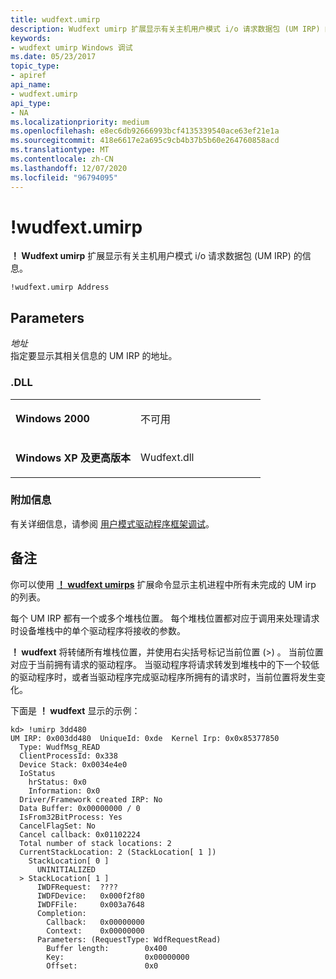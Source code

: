 ```yaml
---
title: wudfext.umirp
description: Wudfext umirp 扩展显示有关主机用户模式 i/o 请求数据包 (UM IRP) 的信息。
keywords:
- wudfext umirp Windows 调试
ms.date: 05/23/2017
topic_type:
- apiref
api_name:
- wudfext.umirp
api_type:
- NA
ms.localizationpriority: medium
ms.openlocfilehash: e8ec6db92666993bcf4135339540ace63ef21e1a
ms.sourcegitcommit: 418e6617e2a695c9cb4b37b5b60e264760858acd
ms.translationtype: MT
ms.contentlocale: zh-CN
ms.lasthandoff: 12/07/2020
ms.locfileid: "96794095"
---
```

# <a name="wudfextumirp"></a>!wudfext.umirp


**！ Wudfext umirp** 扩展显示有关主机用户模式 i/o 请求数据包 (UM IRP) 的信息。

```dbgcmd
!wudfext.umirp Address
```

## <a name="span-idparametersspanspan-idparametersspanspan-idparametersspanparameters"></a><span id="Parameters"></span><span id="parameters"></span><span id="PARAMETERS"></span>Parameters


<span id="_______Address______"></span><span id="_______address______"></span><span id="_______ADDRESS______"></span>*地址*   
指定要显示其相关信息的 UM IRP 的地址。

### <a name="span-iddllspanspan-iddllspandll"></a><span id="DLL"></span><span id="dll"></span>.DLL

<table>
<colgroup>
<col width="50%" />
<col width="50%" />
</colgroup>
<tbody>
<tr class="odd">
<td align="left"><p><strong>Windows 2000</strong></p></td>
<td align="left"><p>不可用</p></td>
</tr>
<tr class="even">
<td align="left"><p><strong>Windows XP 及更高版本</strong></p></td>
<td align="left"><p>Wudfext.dll</p></td>
</tr>
</tbody>
</table>

 

### <a name="span-idadditional_informationspanspan-idadditional_informationspanspan-idadditional_informationspanadditional-information"></a><span id="Additional_Information"></span><span id="additional_information"></span><span id="ADDITIONAL_INFORMATION"></span>附加信息

有关详细信息，请参阅 [用户模式驱动程序框架调试](user-mode-driver-framework-debugging.md)。

<a name="remarks"></a>备注
-------

你可以使用 [**！ wudfext umirps**](-wudfext-umirps.md) 扩展命令显示主机进程中所有未完成的 UM irp 的列表。

每个 UM IRP 都有一个或多个堆栈位置。 每个堆栈位置都对应于调用来处理请求时设备堆栈中的单个驱动程序将接收的参数。

**！ wudfext** 将转储所有堆栈位置，并使用右尖括号标记当前位置 (&gt;) 。 当前位置对应于当前拥有请求的驱动程序。 当驱动程序将请求转发到堆栈中的下一个较低的驱动程序时，或者当驱动程序完成驱动程序所拥有的请求时，当前位置将发生变化。

下面是 **！ wudfext** 显示的示例：

```dbgcmd
kd> !umirp 3dd480 
UM IRP: 0x003dd480  UniqueId: 0xde  Kernel Irp: 0x0x85377850
  Type: WudfMsg_READ
  ClientProcessId: 0x338
  Device Stack: 0x0034e4e0
  IoStatus
    hrStatus: 0x0
    Information: 0x0
  Driver/Framework created IRP: No
  Data Buffer: 0x00000000 / 0
  IsFrom32BitProcess: Yes
  CancelFlagSet: No
  Cancel callback: 0x01102224
  Total number of stack locations: 2
  CurrentStackLocation: 2 (StackLocation[ 1 ])
    StackLocation[ 0 ]
      UNINITIALIZED
  > StackLocation[ 1 ]
      IWDFRequest:  ????
      IWDFDevice:   0x000f2f80
      IWDFFile:     0x003a7648
      Completion:
        Callback:   0x00000000
        Context:    0x00000000
      Parameters: (RequestType: WdfRequestRead)
        Buffer length:        0x400
        Key:                  0x00000000
        Offset:               0x0
```

 

 





